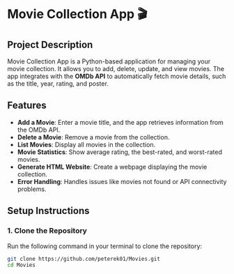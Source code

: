 # Movie Collection App 🎬

## Project Description
Movie Collection App is a Python-based application for managing your movie collection. It allows you to add, delete, update, and view movies. The app integrates with the **OMDb API** to automatically fetch movie details, such as the title, year, rating, and poster.

## Features
- **Add a Movie**: Enter a movie title, and the app retrieves information from the OMDb API.
- **Delete a Movie**: Remove a movie from the collection.
- **List Movies**: Display all movies in the collection.
- **Movie Statistics**: Show average rating, the best-rated, and worst-rated movies.
- **Generate HTML Website**: Create a webpage displaying the movie collection.
- **Error Handling**: Handles issues like movies not found or API connectivity problems.

## Setup Instructions

### 1. Clone the Repository
Run the following command in your terminal to clone the repository:
```bash
git clone https://github.com/peterek01/Movies.git
cd Movies
